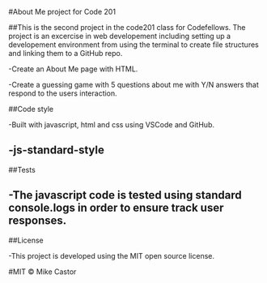 #About Me project for Code 201

##This is the second project in the code201 class for Codefellows.  The project is an excercise in web developement including setting up a developement environment from using the terminal to create file structures and linking them to a GitHub repo.  

-Create an About Me page with HTML.

-Create a guessing game with 5 questions about me with Y/N answers that respond to the users interaction.

##Code style

-Built with javascript, html and css using VSCode and GitHub.

-js-standard-style
---
##Tests

-The javascript code is tested using standard console.logs in order to ensure track user responses.
---
##License

-This project is developed using the MIT open source license.

#MIT © Mike Castor